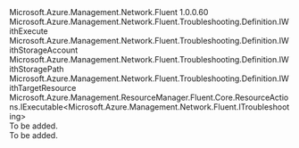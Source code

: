 <Type Name="IDefinition" FullName="Microsoft.Azure.Management.Network.Fluent.Troubleshooting.Definition.IDefinition">
  <TypeSignature Language="C#" Value="public interface IDefinition : Microsoft.Azure.Management.Network.Fluent.Troubleshooting.Definition.IWithExecute, Microsoft.Azure.Management.Network.Fluent.Troubleshooting.Definition.IWithStorageAccount, Microsoft.Azure.Management.Network.Fluent.Troubleshooting.Definition.IWithStoragePath, Microsoft.Azure.Management.Network.Fluent.Troubleshooting.Definition.IWithTargetResource, Microsoft.Azure.Management.ResourceManager.Fluent.Core.ResourceActions.IExecutable&lt;Microsoft.Azure.Management.Network.Fluent.ITroubleshooting&gt;" />
  <TypeSignature Language="ILAsm" Value=".class public interface auto ansi abstract IDefinition implements class Microsoft.Azure.Management.Network.Fluent.Troubleshooting.Definition.IWithExecute, class Microsoft.Azure.Management.Network.Fluent.Troubleshooting.Definition.IWithStorageAccount, class Microsoft.Azure.Management.Network.Fluent.Troubleshooting.Definition.IWithStoragePath, class Microsoft.Azure.Management.Network.Fluent.Troubleshooting.Definition.IWithTargetResource, class Microsoft.Azure.Management.ResourceManager.Fluent.Core.ResourceActions.IExecutable`1&lt;class Microsoft.Azure.Management.Network.Fluent.ITroubleshooting&gt;, class Microsoft.Azure.Management.ResourceManager.Fluent.Core.ResourceActions.IIndexable" />
  <TypeSignature Language="DocId" Value="T:Microsoft.Azure.Management.Network.Fluent.Troubleshooting.Definition.IDefinition" />
  <TypeSignature Language="VB.NET" Value="Public Interface IDefinition&#xA;Implements IExecutable(Of ITroubleshooting), IWithExecute, IWithStorageAccount, IWithStoragePath, IWithTargetResource" />
  <TypeSignature Language="F#" Value="type IDefinition = interface&#xA;    interface IWithTargetResource&#xA;    interface IWithStorageAccount&#xA;    interface IWithStoragePath&#xA;    interface IWithExecute&#xA;    interface IExecutable&lt;ITroubleshooting&gt;&#xA;    interface IIndexable" />
  <AssemblyInfo>
    <AssemblyName>Microsoft.Azure.Management.Network.Fluent</AssemblyName>
    <AssemblyVersion>1.0.0.60</AssemblyVersion>
  </AssemblyInfo>
  <Interfaces>
    <Interface>
      <InterfaceName>Microsoft.Azure.Management.Network.Fluent.Troubleshooting.Definition.IWithExecute</InterfaceName>
    </Interface>
    <Interface>
      <InterfaceName>Microsoft.Azure.Management.Network.Fluent.Troubleshooting.Definition.IWithStorageAccount</InterfaceName>
    </Interface>
    <Interface>
      <InterfaceName>Microsoft.Azure.Management.Network.Fluent.Troubleshooting.Definition.IWithStoragePath</InterfaceName>
    </Interface>
    <Interface>
      <InterfaceName>Microsoft.Azure.Management.Network.Fluent.Troubleshooting.Definition.IWithTargetResource</InterfaceName>
    </Interface>
    <Interface>
      <InterfaceName>Microsoft.Azure.Management.ResourceManager.Fluent.Core.ResourceActions.IExecutable&lt;Microsoft.Azure.Management.Network.Fluent.ITroubleshooting&gt;</InterfaceName>
    </Interface>
  </Interfaces>
  <Docs>
    <summary>To be added.</summary>
    <remarks>To be added.</remarks>
  </Docs>
  <Members />
</Type>